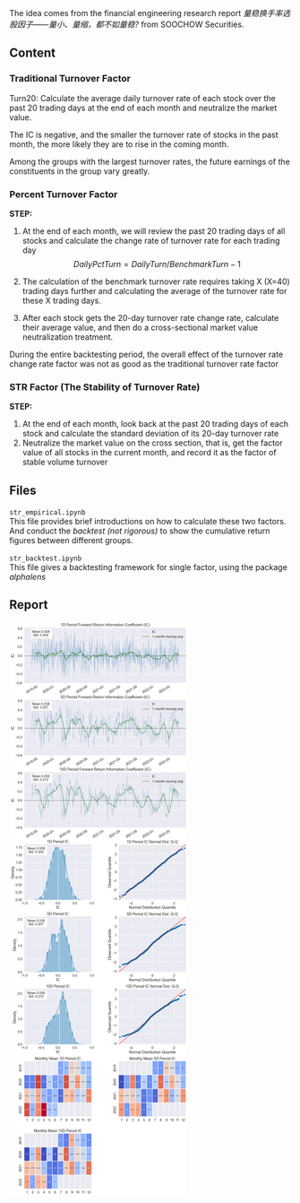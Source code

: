 The idea comes from the financial engineering research report *量稳换手率选股因子——量小、量缩，都不如量稳?* from SOOCHOW Securities.

## Content
### Traditional Turnover Factor
Turn20: Calculate the average daily turnover rate of each stock over the past 20 trading days at the end of each month and neutralize the market value.

The IC is negative, and the smaller the turnover rate of stocks in the past month, the more likely they are to rise in the coming month.

Among the groups with the largest turnover rates, the future earnings of the constituents in the group vary greatly.

### Percent Turnover Factor    
**STEP:**
1. At the end of each month, we will review the past 20 trading days of all stocks and calculate the change rate of turnover rate for each trading day 
$$ DailyPctTurn = DailyTurn / BenchmarkTurn - 1 $$

2. The calculation of the benchmark turnover rate requires taking X (X=40) trading days further and calculating the average of the turnover rate for these X trading days.
3. After each stock gets the 20-day turnover rate change rate, calculate their average value, and then do a cross-sectional market value neutralization treatment.

During the entire backtesting period, the overall effect of the turnover rate change rate factor was not as good as the traditional turnover rate factor

### STR Factor (The Stability of Turnover Rate)
**STEP:**
1. At the end of each month, look back at the past 20 trading days of each stock and calculate the standard deviation of its 20-day turnover rate
2. Neutralize the market value on the cross section, that is, get the factor value of all stocks in the current month, and record it as the factor of stable volume turnover

## Files
`str_empirical.ipynb`       
This file provides brief introductions on how to calculate these two factors. And conduct the *backtest (not rigorous)* to show the cumulative return figures between different groups.

`str_backtest.ipynb`      
This file gives a backtesting framework for single factor, using the package *alphalens*

## Report
![figure1](https://github.com/ZhimingMei/Quant-Strategies/blob/main/The%20Stability%20of%20Turnover%20Rate%20(STR)%20Factor/str_report.png)

